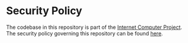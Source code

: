 # Security Policy

The codebase in this repository is part of the [Internet Computer Project][1]. The security policy governing this repository can be found [here][2].

[1]: https://github.com/dfinity/ic
[2]: https://github.com/dfinity/ic/security/policy
